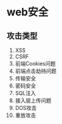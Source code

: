 # web安全

## 攻击类型
1. XSS
2. CSRF
3. 前端Cookies问题
4. 前端点击劫持问题
5. 传输安全
6. 密码安全
7. SQL注入
8. 接入层上传问题
9. DOS攻击
10. 重放攻击